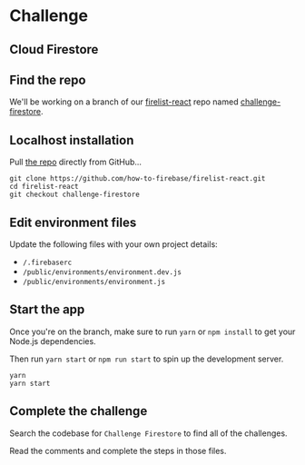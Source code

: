 # Challenge

## Cloud Firestore

## Find the repo

We'll be working on a branch of our [firelist-react](https://github.com/how-to-firebase/firelist-react) repo named [challenge-firestore](https://github.com/how-to-firebase/firelist-react/tree/challenge-firestore).

## Localhost installation

Pull [the repo](https://github.com/how-to-firebase/firelist-react) directly from GitHub...

```text
git clone https://github.com/how-to-firebase/firelist-react.git
cd firelist-react
git checkout challenge-firestore
```

## Edit environment files

Update the following files with your own project details:

* `/.firebaserc`
* `/public/environments/environment.dev.js`
* `/public/environments/environment.js`

## Start the app

Once you're on the branch, make sure to run `yarn` or `npm install` to get your Node.js dependencies.

Then run `yarn start` or `npm run start` to spin up the development server.

```text
yarn
yarn start
```

## Complete the challenge

Search the codebase for `Challenge Firestore` to find all of the challenges.

Read the comments and complete the steps in those files.

